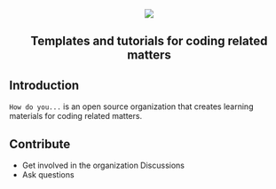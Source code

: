 <div align="center">
  <img src="https://avatars.githubusercontent.com/u/107042017">
  
  ## Templates and tutorials for coding related matters
</div>

## Introduction

`How do you...` is an open source organization that creates learning materials for coding related matters.

## Contribute

- Get involved in the organization Discussions
- Ask questions
